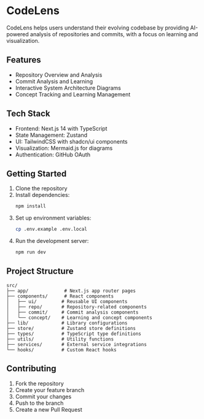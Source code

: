 # CodeLens

CodeLens helps users understand their evolving codebase by providing AI-powered analysis of repositories and commits, with a focus on learning and visualization.

## Features

- Repository Overview and Analysis
- Commit Analysis and Learning
- Interactive System Architecture Diagrams
- Concept Tracking and Learning Management

## Tech Stack

- Frontend: Next.js 14 with TypeScript
- State Management: Zustand
- UI: TailwindCSS with shadcn/ui components
- Visualization: Mermaid.js for diagrams
- Authentication: GitHub OAuth

## Getting Started

1. Clone the repository
2. Install dependencies:
   ```bash
   npm install
   ```
3. Set up environment variables:
   ```bash
   cp .env.example .env.local
   ```
4. Run the development server:
   ```bash
   npm run dev
   ```

## Project Structure

```
src/
├── app/             # Next.js app router pages
├── components/      # React components
│   ├── ui/         # Reusable UI components
│   ├── repo/       # Repository-related components
│   ├── commit/     # Commit analysis components
│   └── concept/    # Learning and concept components
├── lib/            # Library configurations
├── store/          # Zustand store definitions
├── types/          # TypeScript type definitions
├── utils/          # Utility functions
├── services/       # External service integrations
└── hooks/          # Custom React hooks
```

## Contributing

1. Fork the repository
2. Create your feature branch
3. Commit your changes
4. Push to the branch
5. Create a new Pull Request
